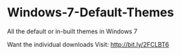 # Windows-7-Default-Themes
All the default or in-built themes in Windows 7 

Want the individual downloads
Visit: http://bit.ly/2FCLBT6
